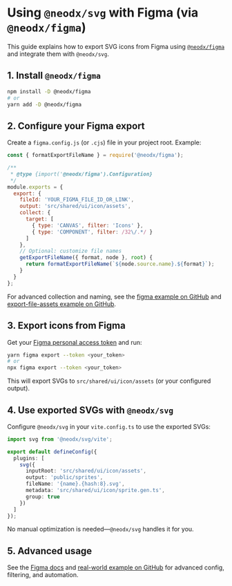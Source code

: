 # Using `@neodx/svg` with Figma (via `@neodx/figma`)

This guide explains how to export SVG icons from Figma using [`@neodx/figma`](https://www.npmjs.com/package/@neodx/figma) and integrate them with `@neodx/svg`.

## 1. Install `@neodx/figma`

```bash
npm install -D @neodx/figma
# or
yarn add -D @neodx/figma
```

## 2. Configure your Figma export

Create a `figma.config.js` (or `.cjs`) file in your project root. Example:

```js
const { formatExportFileName } = require('@neodx/figma');

/**
 * @type {import('@neodx/figma').Configuration}
 */
module.exports = {
  export: {
    fileId: 'YOUR_FIGMA_FILE_ID_OR_LINK',
    output: 'src/shared/ui/icon/assets',
    collect: {
      target: [
        { type: 'CANVAS', filter: 'Icons' },
        { type: 'COMPONENT', filter: /32\/.*/ }
      ]
    },
    // Optional: customize file names
    getExportFileName({ format, node }, root) {
      return formatExportFileName(`${node.source.name}.${format}`);
    }
  }
};
```

For advanced collection and naming, see the [figma example on GitHub](https://github.com/secundant/neodx/blob/main/apps/examples/svg/figma/README.md) and [export-file-assets example on GitHub](https://github.com/secundant/neodx/blob/main/apps/examples/figma/export-file-assets/README.md).

## 3. Export icons from Figma

Get your [Figma personal access token](https://www.figma.com/developers/api#access-tokens) and run:

```bash
yarn figma export --token <your_token>
# or
npx figma export --token <your_token>
```

This will export SVGs to `src/shared/ui/icon/assets` (or your configured output).

## 4. Use exported SVGs with `@neodx/svg`

Configure `@neodx/svg` in your `vite.config.ts` to use the exported SVGs:

```ts
import svg from '@neodx/svg/vite';

export default defineConfig({
  plugins: [
    svg({
      inputRoot: 'src/shared/ui/icon/assets',
      output: 'public/sprites',
      fileName: '{name}.{hash:8}.svg',
      metadata: 'src/shared/ui/icon/sprite.gen.ts',
      group: true
    })
  ]
});
```

No manual optimization is needed—`@neodx/svg` handles it for you.

## 5. Advanced usage

See the [Figma docs](../../figma/index.md) and [real-world example on GitHub](https://github.com/secundant/neodx/blob/main/apps/examples/svg/figma/README.md) for advanced config, filtering, and automation.
